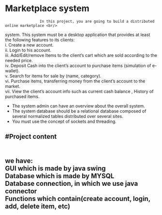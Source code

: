 # Marketplace system
                    In this project, you are going to build a distributed online marketplace <br/>
system. This system must be a desktop application that provides at least<br/>
the following features to its clients:<br/>
i. Create a new account.<br/>
ii. Login to his account.<br/>
iii. Add/Edit/remove Items to the client’s cart which are sold according to the<br/>
needed price.<br/>
iv. Deposit Cash into the client’s account to purchase items (simulation of
e-wallet).<br/>
v. Search for items for sale by (name, category).<br/>
vi. Purchase items, transferring money from the client’s account to the market.<br/>
vii. View the client’s account info such as current cash balance , History of
purchased items.<br/>
- The system admin can have an overview about the overall system.<br/>
- The system database should be a relational database composed of
several normalized tables distributed over several sites.<br/>
- You must use the concept of sockets and threading.<br/>
<h2>#Project content<h2><br/>
we have:<br/>
GUI which is made by java swing<br/>
Database which is made by MYSQL<br/>
Database connection, in which we use java connector<br/>
Functions which contain(create account, login, add, delete item, etc)<br/>

